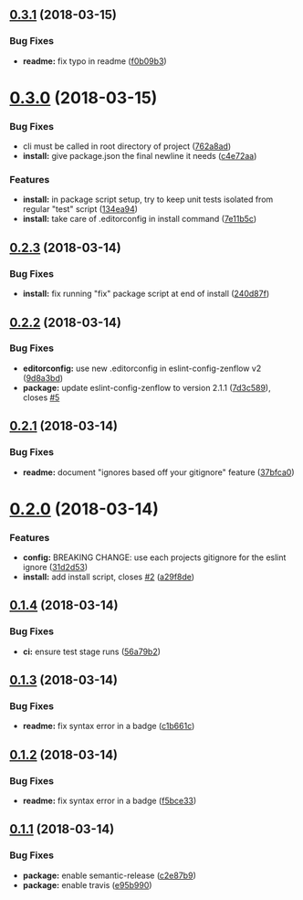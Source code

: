 <a name="0.3.1"></a>
## [0.3.1](https://github.com/zenflow/zenflow-lint-js/compare/v0.3.0...v0.3.1) (2018-03-15)


### Bug Fixes

* **readme:** fix typo in readme ([f0b09b3](https://github.com/zenflow/zenflow-lint-js/commit/f0b09b3))

<a name="0.3.0"></a>
# [0.3.0](https://github.com/zenflow/zenflow-lint-js/compare/v0.2.3...v0.3.0) (2018-03-15)


### Bug Fixes

* cli must be called in root directory of project ([762a8ad](https://github.com/zenflow/zenflow-lint-js/commit/762a8ad))
* **install:** give package.json the final newline it needs ([c4e72aa](https://github.com/zenflow/zenflow-lint-js/commit/c4e72aa))


### Features

* **install:** in package script setup, try to keep unit tests isolated from regular "test" script ([134ea94](https://github.com/zenflow/zenflow-lint-js/commit/134ea94))
* **install:** take care of .editorconfig in install command ([7e11b5c](https://github.com/zenflow/zenflow-lint-js/commit/7e11b5c))

<a name="0.2.3"></a>
## [0.2.3](https://github.com/zenflow/zenflow-lint-js/compare/v0.2.2...v0.2.3) (2018-03-14)


### Bug Fixes

* **install:** fix running "fix" package script at end of install ([240d87f](https://github.com/zenflow/zenflow-lint-js/commit/240d87f))

<a name="0.2.2"></a>
## [0.2.2](https://github.com/zenflow/zenflow-lint-js/compare/v0.2.1...v0.2.2) (2018-03-14)


### Bug Fixes

* **editorconfig:** use new .editorconfig in eslint-config-zenflow v2 ([9d8a3bd](https://github.com/zenflow/zenflow-lint-js/commit/9d8a3bd))
* **package:** update eslint-config-zenflow to version 2.1.1 ([7d3c589](https://github.com/zenflow/zenflow-lint-js/commit/7d3c589)), closes [#5](https://github.com/zenflow/zenflow-lint-js/issues/5)

<a name="0.2.1"></a>
## [0.2.1](https://github.com/zenflow/zenflow-lint-js/compare/v0.2.0...v0.2.1) (2018-03-14)


### Bug Fixes

* **readme:** document "ignores based off your gitignore" feature ([37bfca0](https://github.com/zenflow/zenflow-lint-js/commit/37bfca0))

<a name="0.2.0"></a>
# [0.2.0](https://github.com/zenflow/zenflow-lint-js/compare/v0.1.4...v0.2.0) (2018-03-14)


### Features

* **config:** BREAKING CHANGE: use each projects gitignore for the eslint ignore ([31d2d53](https://github.com/zenflow/zenflow-lint-js/commit/31d2d53))
* **install:** add install script, closes [#2](https://github.com/zenflow/zenflow-lint-js/issues/2) ([a29f8de](https://github.com/zenflow/zenflow-lint-js/commit/a29f8de))

<a name="0.1.4"></a>
## [0.1.4](https://github.com/zenflow/zenflow-lint-js/compare/v0.1.3...v0.1.4) (2018-03-14)


### Bug Fixes

* **ci:** ensure test stage runs ([56a79b2](https://github.com/zenflow/zenflow-lint-js/commit/56a79b2))

<a name="0.1.3"></a>
## [0.1.3](https://github.com/zenflow/zenflow-lint-js/compare/v0.1.2...v0.1.3) (2018-03-14)


### Bug Fixes

* **readme:** fix syntax error in a badge ([c1b661c](https://github.com/zenflow/zenflow-lint-js/commit/c1b661c))

<a name="0.1.2"></a>
## [0.1.2](https://github.com/zenflow/zenflow-lint-js/compare/v0.1.1...v0.1.2) (2018-03-14)


### Bug Fixes

* **readme:** fix syntax error in a badge ([f5bce33](https://github.com/zenflow/zenflow-lint-js/commit/f5bce33))

<a name="0.1.1"></a>
## [0.1.1](https://github.com/zenflow/zenflow-lint-js/compare/v0.1.0...v0.1.1) (2018-03-14)


### Bug Fixes

* **package:** enable semantic-release ([c2e87b9](https://github.com/zenflow/zenflow-lint-js/commit/c2e87b9))
* **package:** enable travis ([e95b990](https://github.com/zenflow/zenflow-lint-js/commit/e95b990))
